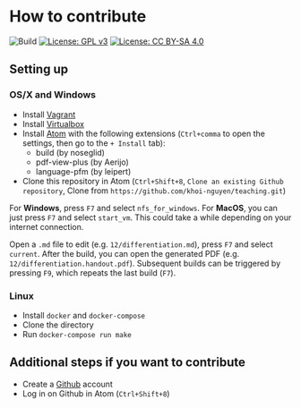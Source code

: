 # How to contribute

![Build](https://github.com/khoi-nguyen/teaching/workflows/Build/badge.svg)
[![License: GPL v3](https://img.shields.io/badge/License-GPLv3-blue.svg)](https://www.gnu.org/licenses/gpl-3.0)
[![License: CC BY-SA 4.0](https://licensebuttons.net/l/by-sa/4.0/80x15.png)](https://creativecommons.org/licenses/by-sa/4.0/)

## Setting up

### OS/X and Windows

- Install [Vagrant](https://vagrantup.com)
- Install [Virtualbox](https://www.virtualbox.org/)
- Install [Atom](https://atom.io/) with the following extensions
  (`Ctrl+comma` to open the settings, then go to the `+ Install` tab):
    - build (by noseglid)
    - pdf-view-plus (by Aerijo)
    - language-pfm (by leipert)
- Clone this repository in Atom (`Ctrl+Shift+8`, `Clone an existing Github repository`, Clone from `https://github.com/khoi-nguyen/teaching.git`)

For **Windows**, press `F7` and select `nfs_for_windows`.
For **MacOS**, you can just press `F7` and select `start_vm`.
This could take a while depending on your internet connection.

Open a `.md` file to edit (e.g. `12/differentiation.md`),
press `F7` and select `current`.
After the build, you can open the generated PDF (e.g. `12/differentiation.handout.pdf`).
Subsequent builds can be triggered by pressing `F9`,
which repeats the last build (`F7`).

### Linux

- Install `docker` and `docker-compose`
- Clone the directory
- Run `docker-compose run make`

## Additional steps if you want to contribute

- Create a [Github](https://github.com) account
- Log in on Github in Atom (`Ctrl+Shift+8`)
